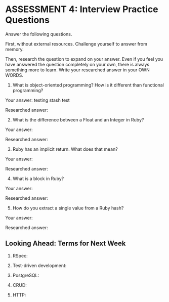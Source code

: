 # ASSESSMENT 4: Interview Practice Questions

Answer the following questions.

First, without external resources. Challenge yourself to answer from memory.

Then, research the question to expand on your answer. Even if you feel you have answered the question completely on your own, there is always something more to learn. Write your researched answer in your OWN WORDS.

1. What is object-oriented programming? How is it different than functional programming?

Your answer: testing
stash test

Researched answer:

2. What is the difference between a Float and an Integer in Ruby?

Your answer:

Researched answer:

3. Ruby has an implicit return. What does that mean?

Your answer:

Researched answer:

4. What is a block in Ruby?

Your answer:

Researched answer:

5. How do you extract a single value from a Ruby hash?

Your answer:

Researched answer:

## Looking Ahead: Terms for Next Week

1. RSpec:

2. Test-driven development:

3. PostgreSQL:

4. CRUD:

5. HTTP:
